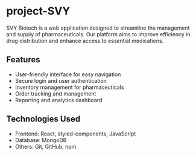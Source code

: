 # project-SVY

SVY Biotech is a web application designed to streamline the management and supply of pharmaceuticals. Our platform aims to improve efficiency in drug distribution and enhance access to essential medications.


## Features
- User-friendly interface for easy navigation
- Secure login and user authentication
- Inventory management for pharmaceuticals
- Order tracking and management
- Reporting and analytics dashboard


## Technologies Used
- Frontend: React, styled-components, JavaScript
- Database: MongoDB
- Others: Git, GitHub, npm
